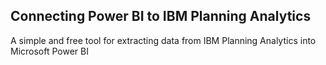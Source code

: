 ## Connecting Power BI to IBM Planning Analytics

A simple and free tool for extracting data from IBM Planning Analytics into Microsoft Power BI